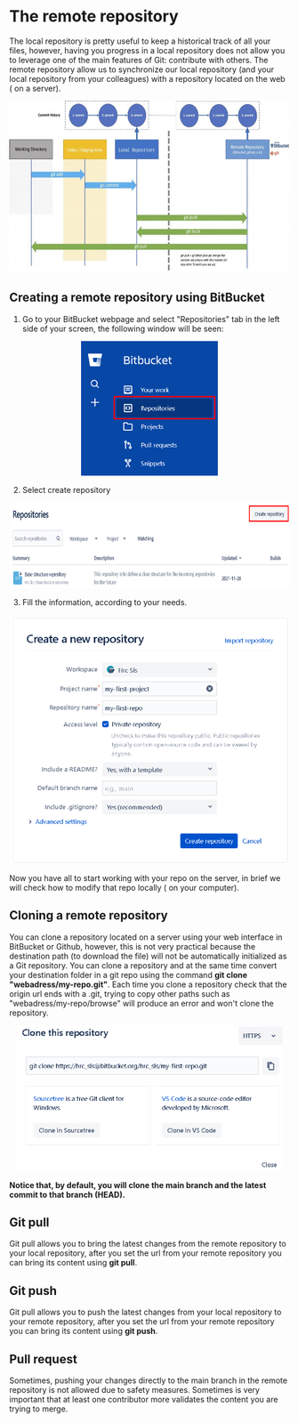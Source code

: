 # The remote repository

The local repository is pretty useful to keep a historical track of all your files, however, having you progress in a local repository does not allow you to leverage
one of the main features of Git: contribute with others.
The remote repository allow us to synchronize our local repository (and your local repository from your colleagues) with a repository located on the web ( on a server).



<p align="center">
<img src="https://github.com/horaciosolis1991/Git-class-material/blob/main/res/Version-control-workflow.jpg" width="614" height="309">
</p>


## Creating a remote repository using BitBucket

1) Go to your BitBucket webpage and select "Repositories" tab in the left side of your screen, the following window will be seen:

<p align="center">
<img src="https://github.com/horaciosolis1991/Git-class-material/blob/main/res/create-repo1.png" width="246" height="242">
</p>

2) Select create repository

<p align="center">
<img src="https://github.com/horaciosolis1991/Git-class-material/blob/main/res/create-repo2.png" width="852" height="154">
</p>


3) Fill the information, according to your needs.


<p align="center">
<img src="https://github.com/horaciosolis1991/Git-class-material/blob/main/res/create-repo3.png" width="502" height="448">
</p>


Now you have all to start working with your repo on the server, in brief we will check how to modify that repo locally ( on your computer).

## Cloning a remote repository

You can  clone a repository located on a server using your web interface in BitBucket or Github, however, this is not very practical because the destination path (to
download the file) will not be automatically initialized as a Git repository.
You can clone a repository and at the same time convert your destination folder in a git repo using the command **git clone "webadress/my-repo.git"**. Each time you 
clone a repository check that the origin url ends with a .git, trying to copy other paths such as "webadress/my-repo/browse" will produce an error and won't clone the
repository.




<p align="center">
<img src="https://github.com/horaciosolis1991/Git-class-material/blob/main/res/clone-bitbucket-repo.png" width="477" height="262">
</p>





**Notice that, by default, you will clone the main branch and the latest commit to that branch (HEAD).**


## Git pull

Git pull allows you to bring the latest changes from the remote repository to your local repository, after you set the url from your remote repository you can bring its 
content using **git pull**.


## Git push

Git pull allows you to push the latest changes from your local repository to your remote repository, after you set the url from your remote repository you can bring its 
content using **git push**.


## Pull request

Sometimes, pushing your changes directly to the main branch in the remote repository is not allowed due to safety measures. Sometimes is very important that at least one
contributor more validates the  content you are trying to merge.

